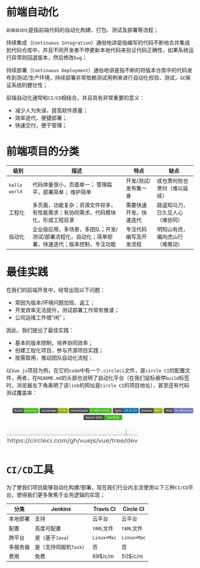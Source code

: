 # 前端自动化

`前端自动化`是指前端代码的自动化构建、打包、测试及部署等流程；

持续集成（`Continuous Integration`）通俗地讲是指编写的代码不断地合并集成到代码仓库中，并且不同开发者不停更新本地代码来验证代码正确性，如果系统运行异常则回退版本，然后修改`bug`；

持续部署（`Continuous Deployment`）通俗地讲是指不断的将版本仓库中的代码发布到测试/生产环境，持续部署非常依赖测试用例来进行自动化校验、测试，以保证系统的健壮性；

前端自动化通常和`CI/CD`相结合，并且具有非常重要的意义：

+ 减少人为失误，提高软件质量；
+ 效率迭代，便捷部署；
+ 快速交付，便于管理；

# 前端项目的分类

| 级别          | 描述                                                         | 特点                   | 缺点                             |
| ------------- | ------------------------------------------------------------ | ---------------------- | -------------------------------- |
| `hello world` | 代码体量很小，页面单一； 管理扁平，部署简单； 维护简单       | 开发/测试/发布集一身   | 成也萧何败也萧何（难以延续）     |
| 工程化        | 多页面，功能复杂；资源文件较多，有性能需求；有协同需求，代码模块化，形成工程目录 | 需要快速开发，快速迭代 | 路遥知马力，日久见人心（难协同） |
| 自动化        | 企业级应用，多场景，多团队；开发/测试/部署流程化，自动化；简单部署，快速迭代；版本控制，专注功能 | 专注代码编写及开发流程 | 明知山有虎，偏向虎山行（难推动） |

# 最佳实践

在我们的前端开发中，经常出现以下问题：

+ 常因为版本/环境问题加班、返工；
+ 开发效率无法提升，测试部署工作常有推诿；
+ 公司运维工作很“闲”；

因此，我们提出了最佳实践：

+ 基本的版本控制，培养协同效率；
+ 创建工程化项目，参与开源项目实践；
+ 按需取用，推动团队自动化流程；

以`Vue.js`项目为例，在它的`code`中有一个`.circleci`文件，是`circle CI`的配置文件，再者，在`README.md`的头部也说明了自动化平台（在我们鼠标悬停`build`标签时，浏览器左下角表明了该`link`的网址是`Circle CI`的项目地址），甚至还有代码测试覆盖率：

![image-20200411223221145](缺陷控制之前端自动化.assets/image-20200411223221145.png)

![](缺陷控制之前端自动化.assets/image-20200411223503342.png)

# `CI/CD`工具

为了使我们项目能够自动化构建/部署，现在我们行业内主流使用以下三种`CI/CD`平台，使得我们更多聚焦于业务逻辑的实现；

| 分类     | Jenkins                | Travis CI   | Circle CI   |
| -------- | ---------------------- | ----------- | ----------- |
| 本地部署 | 支持                   | 云平台      | 云平台      |
| 配置     | 高度可配置             | `YAML`文件  | `YAML`文件  |
| 跨平台   | 是（基于`Java`）       | `Linux+Mac` | `Linux+Mac` |
| 多服务器 | 是（支持伺服机`Task`） | 否          | 否          |
| 费用     | 免费                   | 69$/c/m     | 50$/c/m     |


